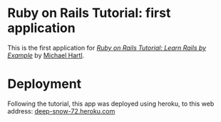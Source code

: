 # Ruby on Rails Tutorial: first application

This is the first application for [*Ruby on Rails Tutorial: Learn Rails by Example*](http://www.railstutorial.org/) by [Michael Hartl](http://www.michaelhartl.com/).

# Deployment

Following the tutorial, this app was deployed using heroku, to this web address: [deep-snow-72.heroku.com](http://deep-snow-72.heroku.com/)